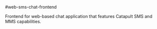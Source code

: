 #web-sms-chat-frontend

Frontend for web-based chat application that features Catapult SMS and MMS capabilities.
